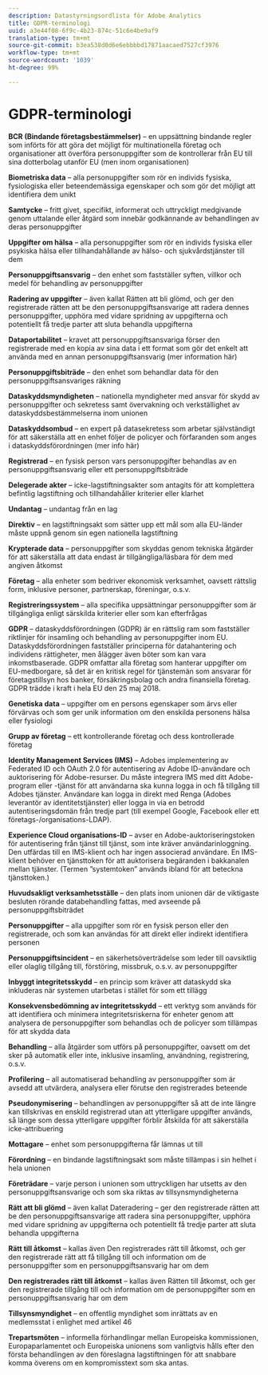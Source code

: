 ```yaml
---
description: Datastyrningsordlista för Adobe Analytics
title: GDPR-terminologi
uuid: a3e44f08-6f9c-4b23-874c-51c6e4be9af9
translation-type: tm+mt
source-git-commit: b3ea538d0d6e6ebbbbd17871aacaed7527cf3976
workflow-type: tm+mt
source-wordcount: '1039'
ht-degree: 99%

---
```



# GDPR-terminologi

**BCR (Bindande företagsbestämmelser)** – en uppsättning bindande regler som införts för att göra det möjligt för multinationella företag och organisationer att överföra personuppgifter som de kontrollerar från EU till sina dotterbolag utanför EU (men inom organisationen)

**Biometriska data** – alla personuppgifter som rör en individs fysiska, fysiologiska eller beteendemässiga egenskaper och som gör det möjligt att identifiera dem unikt

**Samtycke** – fritt givet, specifikt, informerat och uttryckligt medgivande genom uttalande eller åtgärd som innebär godkännande av behandlingen av deras personuppgifter

**Uppgifter om hälsa** – alla personuppgifter som rör en individs fysiska eller psykiska hälsa eller tillhandahållande av hälso- och sjukvårdstjänster till dem

**Personuppgiftsansvarig** – den enhet som fastställer syften, villkor och medel för behandling av personuppgifter

**Radering av uppgifter** – även kallat Rätten att bli glömd, och ger den registrerade rätten att be den personuppgiftsansvarige att radera dennes personuppgifter, upphöra med vidare spridning av uppgifterna och potentiellt få tredje parter att sluta behandla uppgifterna

**Dataportabilitet** – kravet att personuppgiftsansvariga förser den registrerade med en kopia av sina data i ett format som gör det enkelt att använda med en annan personuppgiftsansvarig (mer information här)

**Personuppgiftsbiträde** – den enhet som behandlar data för den personuppgiftsansvariges räkning

**Dataskyddsmyndigheten** – nationella myndigheter med ansvar för skydd av personuppgifter och sekretess samt övervakning och verkställighet av dataskyddsbestämmelserna inom unionen

**Dataskyddsombud** – en expert på datasekretess som arbetar självständigt för att säkerställa att en enhet följer de policyer och förfaranden som anges i dataskyddsförordningen (mer info här)

**Registrerad** – en fysisk person vars personuppgifter behandlas av en personuppgiftsansvarig eller ett personuppgiftsbiträde

**Delegerade akter** – icke-lagstiftningsakter som antagits för att komplettera befintlig lagstiftning och tillhandahåller kriterier eller klarhet

**Undantag** – undantag från en lag

**Direktiv** – en lagstiftningsakt som sätter upp ett mål som alla EU-länder måste uppnå genom sin egen nationella lagstiftning

**Krypterade data** – personuppgifter som skyddas genom tekniska åtgärder för att säkerställa att data endast är tillgängliga/läsbara för dem med angiven åtkomst

**Företag** – alla enheter som bedriver ekonomisk verksamhet, oavsett rättslig form, inklusive personer, partnerskap, föreningar, o.s.v.

**Registreringssystem** – alla specifika uppsättningar personuppgifter som är tillgängliga enligt särskilda kriterier eller som kan efterfrågas

**GDPR** – dataskyddsförordningen (GDPR) är en rättslig ram som fastställer riktlinjer för insamling och behandling av personuppgifter inom EU. Dataskyddsförordningen fastställer principerna för datahantering och individens rättigheter, men ålägger även böter som kan vara inkomstbaserade. GDPR omfattar alla företag som hanterar uppgifter om EU-medborgare, så det är en kritisk regel för tjänstemän som ansvarar för företagstillsyn hos banker, försäkringsbolag och andra finansiella företag. GDPR trädde i kraft i hela EU den 25 maj 2018.

**Genetiska data** – uppgifter om en persons egenskaper som ärvs eller förvärvas och som ger unik information om den enskilda personens hälsa eller fysiologi

**Grupp av företag** – ett kontrollerande företag och dess kontrollerade företag

**Identity Management Services (IMS)** – Adobes implementering av Federated ID och OAuth 2.0 för autentisering av Adobe ID-användare och auktorisering för Adobe-resurser. Du måste integrera IMS med ditt Adobe-program eller -tjänst för att användarna ska kunna logga in och få tillgång till Adobes tjänster. Användare kan logga in direkt med Renga (Adobes leverantör av identitetstjänster) eller logga in via en betrodd autentiseringsdomän från tredje part (till exempel Google, Facebook eller ett företags-/organisations-LDAP).

**Experience Cloud organisations-ID** – avser en Adobe-auktoriseringstoken för autentisering från tjänst till tjänst, som inte kräver användarinloggning. Den utfärdas till en IMS-klient och har ingen associerad användare. En IMS-klient behöver en tjänsttoken för att auktorisera begäranden i bakkanalen mellan tjänster. (Termen ”systemtoken” används ibland för att beteckna tjänsttoken.)

**Huvudsakligt verksamhetsställe** – den plats inom unionen där de viktigaste besluten rörande databehandling fattas, med avseende på personuppgiftsbiträdet

**Personuppgifter** – alla uppgifter som rör en fysisk person eller den registrerade, och som kan användas för att direkt eller indirekt identifiera personen

**Personuppgiftsincident** – en säkerhetsöverträdelse som leder till oavsiktlig eller olaglig tillgång till, förstöring, missbruk, o.s.v. av personuppgifter

**Inbyggt integritetsskydd** – en princip som kräver att dataskydd ska inkluderas när systemen utarbetas i stället för som ett tillägg

**Konsekvensbedömning av integritetsskydd** – ett verktyg som används för att identifiera och minimera integritetsriskerna för enheter genom att analysera de personuppgifter som behandlas och de policyer som tillämpas för att skydda data

**Behandling** – alla åtgärder som utförs på personuppgifter, oavsett om det sker på automatik eller inte, inklusive insamling, användning, registrering, o.s.v.

**Profilering** – all automatiserad behandling av personuppgifter som är avsedd att utvärdera, analysera eller förutse den registrerades beteende

**Pseudonymisering** – behandlingen av personuppgifter så att de inte längre kan tillskrivas en enskild registrerad utan att ytterligare uppgifter används, så länge som dessa ytterligare uppgifter förblir åtskilda för att säkerställa icke-attribuering

**Mottagare** – enhet som personuppgifterna får lämnas ut till

**Förordning** – en bindande lagstiftningsakt som måste tillämpas i sin helhet i hela unionen

**Företrädare** – varje person i unionen som uttryckligen har utsetts av den personuppgiftsansvarige och som ska riktas av tillsynsmyndigheterna

**Rätt att bli glömd** – även kallat Dateradering – ger den registrerade rätten att be den personuppgiftsansvarige att radera sina personuppgifter, upphöra med vidare spridning av uppgifterna och potentiellt få tredje parter att sluta behandla uppgifterna

**Rätt till åtkomst** – kallas även Den registrerades rätt till åtkomst, och ger den registrerade rätt att få tillgång till och information om de personuppgifter som en personuppgiftsansvarig har om dem

**Den registrerades rätt till åtkomst** – kallas även Rätten till åtkomst, och ger den registrerade tillgång till och information om de personuppgifter som en personuppgiftsansvarig har om dem

**Tillsynsmyndighet** – en offentlig myndighet som inrättats av en medlemsstat i enlighet med artikel 46

**Trepartsmöten** – informella förhandlingar mellan Europeiska kommissionen, Europaparlamentet och Europeiska unionens som vanligtvis hålls efter den första behandlingen av den föreslagna lagstiftningen för att snabbare komma överens om en kompromisstext som ska antas.

